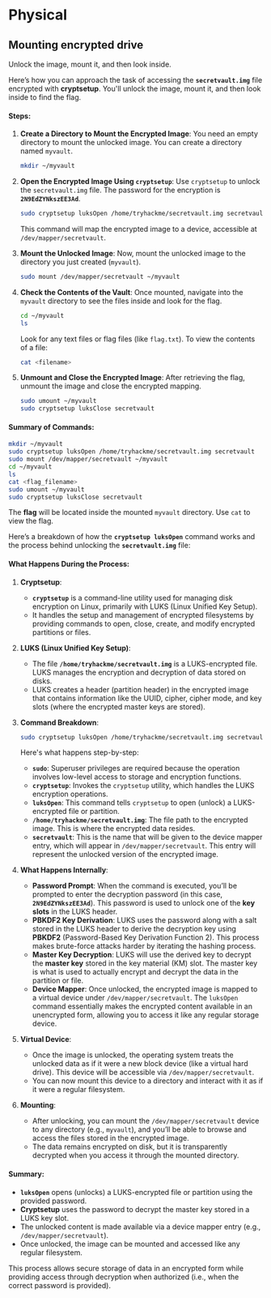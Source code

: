 # Physical



## Mounting encrypted drive

Unlock the image, mount it, and then look inside.

Here’s how you can approach the task of accessing the **`secretvault.img`** file encrypted with **cryptsetup**. You'll unlock the image, mount it, and then look inside to find the flag.

#### Steps:

1.  **Create a Directory to Mount the Encrypted Image**: You need an empty directory to mount the unlocked image. You can create a directory named `myvault`.

    ```bash
    mkdir ~/myvault
    ```
2.  **Open the Encrypted Image Using `cryptsetup`**: Use `cryptsetup` to unlock the `secretvault.img` file. The password for the encryption is **`2N9EdZYNkszEE3Ad`**.

    ```bash
    sudo cryptsetup luksOpen /home/tryhackme/secretvault.img secretvault
    ```

    This command will map the encrypted image to a device, accessible at `/dev/mapper/secretvault`.
3.  **Mount the Unlocked Image**: Now, mount the unlocked image to the directory you just created (`myvault`).

    ```bash
    sudo mount /dev/mapper/secretvault ~/myvault
    ```
4.  **Check the Contents of the Vault**: Once mounted, navigate into the `myvault` directory to see the files inside and look for the flag.

    ```bash
    cd ~/myvault
    ls
    ```

    Look for any text files or flag files (like `flag.txt`). To view the contents of a file:

    ```bash
    cat <filename>
    ```
5.  **Unmount and Close the Encrypted Image**: After retrieving the flag, unmount the image and close the encrypted mapping.

    ```bash
    sudo umount ~/myvault
    sudo cryptsetup luksClose secretvault
    ```

#### Summary of Commands:

```bash
mkdir ~/myvault
sudo cryptsetup luksOpen /home/tryhackme/secretvault.img secretvault
sudo mount /dev/mapper/secretvault ~/myvault
cd ~/myvault
ls
cat <flag_filename>
sudo umount ~/myvault
sudo cryptsetup luksClose secretvault
```

The **flag** will be located inside the mounted `myvault` directory. Use `cat` to view the flag.





Here’s a breakdown of how the **`cryptsetup luksOpen`** command works and the process behind unlocking the **`secretvault.img`** file:

#### What Happens During the Process:

1. **Cryptsetup**:
   * **`cryptsetup`** is a command-line utility used for managing disk encryption on Linux, primarily with LUKS (Linux Unified Key Setup).
   * It handles the setup and management of encrypted filesystems by providing commands to open, close, create, and modify encrypted partitions or files.
2. **LUKS (Linux Unified Key Setup)**:
   * The file **`/home/tryhackme/secretvault.img`** is a LUKS-encrypted file. LUKS manages the encryption and decryption of data stored on disks.
   * LUKS creates a header (partition header) in the encrypted image that contains information like the UUID, cipher, cipher mode, and key slots (where the encrypted master keys are stored).
3.  **Command Breakdown**:

    ```bash
    sudo cryptsetup luksOpen /home/tryhackme/secretvault.img secretvault
    ```

    Here's what happens step-by-step:

    * **`sudo`**: Superuser privileges are required because the operation involves low-level access to storage and encryption functions.
    * **`cryptsetup`**: Invokes the `cryptsetup` utility, which handles the LUKS encryption operations.
    * **`luksOpen`**: This command tells `cryptsetup` to open (unlock) a LUKS-encrypted file or partition.
    * **`/home/tryhackme/secretvault.img`**: The file path to the encrypted image. This is where the encrypted data resides.
    * **`secretvault`**: This is the name that will be given to the device mapper entry, which will appear in `/dev/mapper/secretvault`. This entry will represent the unlocked version of the encrypted image.
4. **What Happens Internally**:
   * **Password Prompt**: When the command is executed, you’ll be prompted to enter the decryption password (in this case, **`2N9EdZYNkszEE3Ad`**). This password is used to unlock one of the **key slots** in the LUKS header.
   * **PBKDF2 Key Derivation**: LUKS uses the password along with a salt stored in the LUKS header to derive the decryption key using **PBKDF2** (Password-Based Key Derivation Function 2). This process makes brute-force attacks harder by iterating the hashing process.
   * **Master Key Decryption**: LUKS will use the derived key to decrypt the **master key** stored in the key material (KM) slot. The master key is what is used to actually encrypt and decrypt the data in the partition or file.
   * **Device Mapper**: Once unlocked, the encrypted image is mapped to a virtual device under `/dev/mapper/secretvault`. The `luksOpen` command essentially makes the encrypted content available in an unencrypted form, allowing you to access it like any regular storage device.
5. **Virtual Device**:
   * Once the image is unlocked, the operating system treats the unlocked data as if it were a new block device (like a virtual hard drive). This device will be accessible via `/dev/mapper/secretvault`.
   * You can now mount this device to a directory and interact with it as if it were a regular filesystem.
6. **Mounting**:
   * After unlocking, you can mount the `/dev/mapper/secretvault` device to any directory (e.g., `myvault`), and you’ll be able to browse and access the files stored in the encrypted image.
   * The data remains encrypted on disk, but it is transparently decrypted when you access it through the mounted directory.

#### Summary:

* **`luksOpen`** opens (unlocks) a LUKS-encrypted file or partition using the provided password.
* **Cryptsetup** uses the password to decrypt the master key stored in a LUKS key slot.
* The unlocked content is made available via a device mapper entry (e.g., `/dev/mapper/secretvault`).
* Once unlocked, the image can be mounted and accessed like any regular filesystem.

This process allows secure storage of data in an encrypted form while providing access through decryption when authorized (i.e., when the correct password is provided).&#x20;
